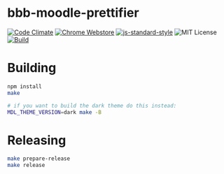 # bbb-moodle-prettifier
[![Code Climate](https://codeclimate.com/github/bash/bbb-moodle-prettifier/badges/gpa.svg)](https://codeclimate.com/github/bash/bbb-moodle-prettifier)
[![Chrome Webstore](https://img.shields.io/badge/webstore-2.9.x-yellow.svg)](https://chrome.google.com/webstore/detail/bbb-moodle-prettifier-bet/dmmgknfhhopipmibpiboppjflojgldll)
[![js-standard-style](https://img.shields.io/badge/code%20style-standard-brightgreen.svg)](http://standardjs.com/)
![MIT License](https://img.shields.io/badge/license-MIT-blue.svg)
[![Build](https://img.shields.io/badge/build%20system-make-brightgreen.svg)](Makefile)


# Building

```bash
npm install
make

# if you want to build the dark theme do this instead:
MDL_THEME_VERSION=dark make -B
```

# Releasing
```bash
make prepare-release
make release
```